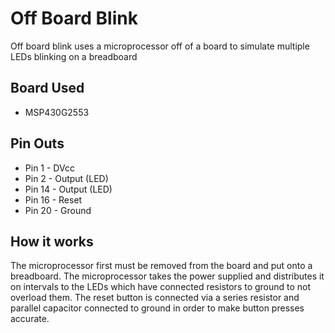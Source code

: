 # Off Board Blink
Off board blink uses a microprocessor off of a board to simulate multiple LEDs blinking on a breadboard

## Board Used
* MSP430G2553

## Pin Outs
* Pin 1 - DVcc
* Pin 2 - Output (LED)
* Pin 14 - Output (LED)
* Pin 16 - Reset
* Pin 20 - Ground

## How it works
The microprocessor first must be removed from the board and put onto a breadboard. The microprocessor takes the power supplied and distributes it on intervals to the LEDs which have connected resistors to ground to not overload them. The reset button is connected via a series resistor and parallel capacitor connected to ground in order to make button presses accurate. 
